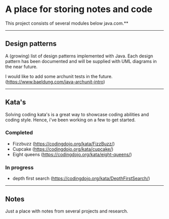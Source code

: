 # A place for storing notes and code

This project consists of several modules below java.com.**

---

## Design patterns
    
A (growing) list of design patterns implemented with Java. Each design pattern has been documented and will be supplied with UML diagrams in the near future.

I would like to add some archunit tests in the future. (https://www.baeldung.com/java-archunit-intro)

---
## Kata's

Solving coding kata's is a great way to showcase coding abilities and coding style. Hence, i've been working on a few to get started.

### Completed
- Fizzbuzz (https://codingdojo.org/kata/FizzBuzz/)
- Cupcake (https://codingdojo.org/kata/cupcake/)
- Eight queens (https://codingdojo.org/kata/eight-queens/)

### In progress
- depth first search (https://codingdojo.org/kata/DepthFirstSearch/)
---

## Notes
Just a place with notes from several projects and research.